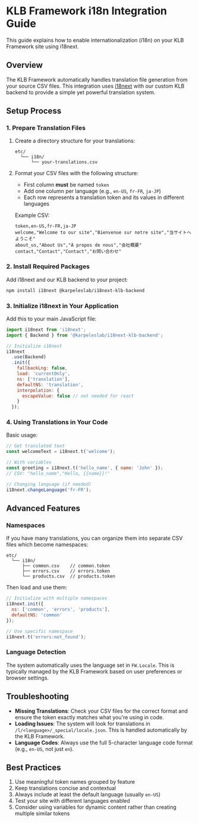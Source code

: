 # KLB Framework i18n Integration Guide

This guide explains how to enable internationalization (i18n) on your KLB Framework site using i18next.

## Overview

The KLB Framework automatically handles translation file generation from your source CSV files. This integration uses [i18next](https://www.i18next.com/) with our custom KLB backend to provide a simple yet powerful translation system.

## Setup Process

### 1. Prepare Translation Files

1. Create a directory structure for your translations:
   ```
   etc/
     └── i18n/
         └── your-translations.csv
   ```

2. Format your CSV files with the following structure:
   - First column **must** be named `token`
   - Add one column per language (e.g., `en-US`, `fr-FR`, `ja-JP`)
   - Each row represents a translation token and its values in different languages

   Example CSV:
   ```csv
   token,en-US,fr-FR,ja-JP
   welcome,"Welcome to our site","Bienvenue sur notre site","当サイトへようこそ"
   about_us,"About Us","À propos de nous","会社概要"
   contact,"Contact","Contact","お問い合わせ"
   ```

### 2. Install Required Packages

Add i18next and our KLB backend to your project:

```bash
npm install i18next @karpeleslab/i18next-klb-backend
```

### 3. Initialize i18next in Your Application

Add this to your main JavaScript file:

```javascript
import i18next from 'i18next';
import { Backend } from '@karpeleslab/i18next-klb-backend';

// Initialize i18next
i18next
  .use(Backend)
  .init({
    fallbackLng: false,
    load: 'currentOnly',
    ns: ['translation'],
    defaultNS: 'translation',
    interpolation: {
      escapeValue: false // not needed for react
    }
  });
```

### 4. Using Translations in Your Code

Basic usage:

```javascript
// Get translated text
const welcomeText = i18next.t('welcome');

// With variables
const greeting = i18next.t('hello_name', { name: 'John' });
// CSV: "hello_name","Hello, {{name}}!"

// Changing language (if needed)
i18next.changeLanguage('fr-FR');
```

## Advanced Features

### Namespaces

If you have many translations, you can organize them into separate CSV files which become namespaces:

```
etc/
  └── i18n/
      ├── common.csv    // common.token
      ├── errors.csv    // errors.token
      └── products.csv  // products.token
```

Then load and use them:

```javascript
// Initialize with multiple namespaces
i18next.init({
  ns: ['common', 'errors', 'products'],
  defaultNS: 'common'
});

// Use specific namespace
i18next.t('errors:not_found');
```

### Language Detection

The system automatically uses the language set in `FW.Locale`. This is typically managed by the KLB Framework based on user preferences or browser settings.

## Troubleshooting

- **Missing Translations**: Check your CSV files for the correct format and ensure the token exactly matches what you're using in code.
- **Loading Issues**: The system will look for translations in `/l/<language>/_special/locale.json`. This is handled automatically by the KLB Framework.
- **Language Codes**: Always use the full 5-character language code format (e.g., `en-US`, not just `en`).

## Best Practices

1. Use meaningful token names grouped by feature
2. Keep translations concise and contextual
3. Always include at least the default language (usually `en-US`)
4. Test your site with different languages enabled
5. Consider using variables for dynamic content rather than creating multiple similar tokens
